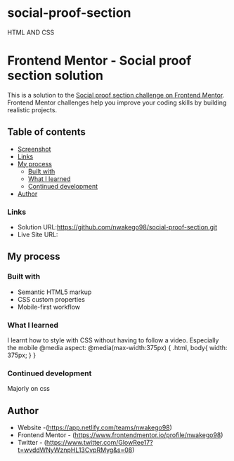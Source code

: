# social-proof-section
HTML AND CSS
# Frontend Mentor - Social proof section solution

This is a solution to the [Social proof section challenge on Frontend Mentor](https://www.frontendmentor.io/challenges/social-proof-section-6e0qTv_bA). Frontend Mentor challenges help you improve your coding skills by building realistic projects. 
## Table of contents

  - [Screenshot](#screenshot)
  - [Links](#links)
- [My process](#my-process)
  - [Built with](#built-with)
  - [What I learned](#what-i-learned)
  - [Continued development](#continued-development)
- [Author](#author)


### Links

- Solution URL:https://github.com/nwakego98/social-proof-section.git
- Live Site URL:

## My process

### Built with

- Semantic HTML5 markup
- CSS custom properties
- Mobile-first workflow

### What I learned
I learnt how to style with CSS without having to follow a video.
Especially the mobile @media aspect:
@media(max-width:375px) {
    .html, body{
        width: 375px;
    }
}

### Continued development
Majorly on css

## Author

- Website -(https://app.netlify.com/teams/nwakego98)
- Frontend Mentor - (https://www.frontendmentor.io/profile/nwakego98)
- Twitter - (https://www.twitter.com/GlowRee17?t=wvddWNyWznpHL13CvpRMyg&s=08)



